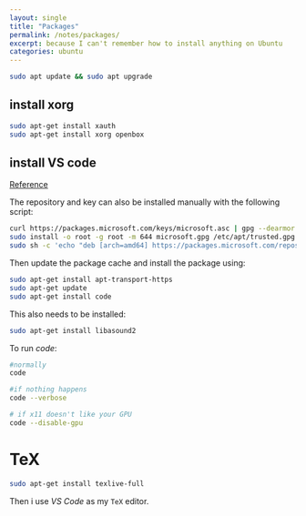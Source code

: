 ```yaml
---
layout: single
title: "Packages"
permalink: /notes/packages/
excerpt: because I can't remember how to install anything on Ubuntu
categories: ubuntu
---
```


```bash
sudo apt update && sudo apt upgrade
```

## install xorg

```bash
sudo apt-get install xauth
sudo apt-get install xorg openbox
```
## install VS code

[Reference](https://code.visualstudio.com/docs/setup/linux)

The repository and key can also be installed manually with the following script:

```bash
curl https://packages.microsoft.com/keys/microsoft.asc | gpg --dearmor > microsoft.gpg
sudo install -o root -g root -m 644 microsoft.gpg /etc/apt/trusted.gpg.d/
sudo sh -c 'echo "deb [arch=amd64] https://packages.microsoft.com/repos/vscode stable main" > /etc/apt/sources.list.d/vscode.list'
```
Then update the package cache and install the package using:
```bash
sudo apt-get install apt-transport-https
sudo apt-get update
sudo apt-get install code
```
This also needs to be installed:
```bash
sudo apt-get install libasound2
```

To run _code_:

```bash
#normally
code

#if nothing happens
code --verbose

# if x11 doesn't like your GPU
code --disable-gpu
```
# TeX

```bash
sudo apt-get install texlive-full
```
Then i use _VS Code_ as my `TeX` editor.